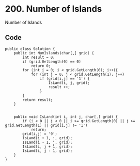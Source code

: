 # 200. Number of Islands
Number of Islands

## Code
    public class Solution {
        public int NumIslands(char[,] grid) {
            int result = 0;
            if (grid.GetLength(0) == 0) 
                return 0;
            for (int i = 0; i < grid.GetLength(0); i++){
                for (int j = 0; j < grid.GetLength(1); j++)
                    if (grid[i,j] == '1') {
                        IsLand(i, j, grid);
                        result ++;
                    }
            }    
            return result;
        }
        
        
        public void IsLand(int i, int j, char[,] grid) {
            if (i < 0 || j < 0 || i >= grid.GetLength(0) || j >= grid.GetLength(1) || grid[i,j] != '1') 
                return;
            grid[i,j] = '0';
            IsLand(i + 1, j, grid);
            IsLand(i - 1, j, grid);
            IsLand(i, j + 1, grid);
            IsLand(i, j - 1, grid);
        }
    }